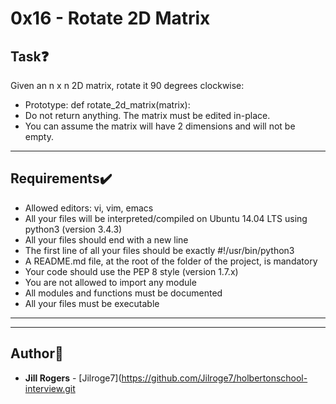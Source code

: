 # 0x16 - Rotate 2D Matrix

## Task:question:
Given an n x n 2D matrix, rotate it 90 degrees clockwise:

* Prototype: def rotate_2d_matrix(matrix):
* Do not return anything. The matrix must be edited in-place.
* You can assume the matrix will have 2 dimensions and will not be empty.

---
## Requirements:heavy_check_mark:
* Allowed editors: vi, vim, emacs
* All your files will be interpreted/compiled on Ubuntu 14.04 LTS using python3 (version 3.4.3)
* All your files should end with a new line
* The first line of all your files should be exactly #!/usr/bin/python3
* A README.md file, at the root of the folder of the project, is mandatory
* Your code should use the PEP 8 style (version 1.7.x)
* You are not allowed to import any module
* All modules and functions must be documented
* All your files must be executable
---
---

## Author:art:
* **Jill Rogers** - [Jilroge7](https://github.com/Jilroge7/holbertonschool-interview.git
